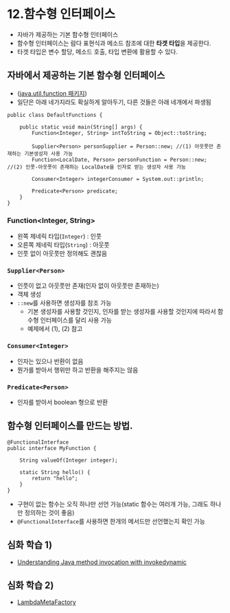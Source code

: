 # 12.함수형 인터페이스

- 자바가 제공하는 기본 함수형 인터페이스
- 함수형 인터페이스는 람다 표현식과 메소드 참조에 대한 **타겟 타입**을 제공한다.
- 타겟 타입은 변수 할당, 메소드 호출, 타입 변환에 활용할 수 있다.

## 자바에서 제공하는 기본 함수형 인터페이스
- ([java.util.function 패키지](https://docs.oracle.com/javase/8/docs/api/java/util/function/package-summary.html))
- 일단은 아래 네가지라도 확실하게 알아두기, 다른 것들은 아래 네개에서 파생됨
```
public class DefaultFunctions {

    public static void main(String[] args) {
        Function<Integer, String> intToString = Object::toString;

        Supplier<Person> personSupplier = Person::new; //(1) 아웃풋만 존재하는 기본생성자 사용 가능 
        Function<LocalDate, Person> personFunction = Person::new; //(2) 인풋-아웃풋이 존재하는 LocalDate을 인자로 받는 생성자 사용 가능 

        Consumer<Integer> integerConsumer = System.out::println;

        Predicate<Person> predicate;
    }
}
```
### Function<Integer, String>
- 왼쪽 제네릭 타입(`Integer`) : 인풋
- 오른쪽 제네릭 타입(`String`) : 아웃풋
- 인풋 없이 아웃풋만 정의해도 괜찮음

### `Supplier<Person>`
- 인풋이 없고 아웃풋만 존재(인자 없이 아웃풋만 존재하는)
- 객체 생성
- `::new`를 사용하면 생성자를 참조 가능 
  - 기본 생성자를 사용할 것인지, 인자를 받는 생성자를 사용할 것인지에 따라서 함수형 인터페이스를 달리 사용 가능 
  - 예제에서 (1), (2) 참고

### `Consumer<Integer>`
- 인자는 있으나 반환이 없음
- 뭔가를 받아서 행위만 하고 반환을 해주지는 않음

### `Predicate<Person>`
- 인자를 받아서 boolean 형으로 반환

## 함수형 인터페이스를 만드는 방법.
```
@FunctionalInterface
public interface MyFunction {

    String valueOf(Integer integer);

    static String hello() {
        return "hello";
    }
}
```
- 구현이 없는 함수는 오직 하나만 선언 가능(static 함수는 여러개 가능, 그래도 하나만 정의하는 것이 좋음)
- `@FunctionalInterface`를 사용하면 한개의 메서드만 선언했는지 확인 가능

## 심화 학습 1) 
- [Understanding Java method invocation with invokedynamic](https://blogs.oracle.com/javamagazine/post/understanding-java-method-invocation-with-invokedynamic)
## 심화 학습 2) 
- [LambdaMetaFactory](https://docs.oracle.com/javase/8/docs/api/java/lang/invoke/LambdaMetafactory.html)




